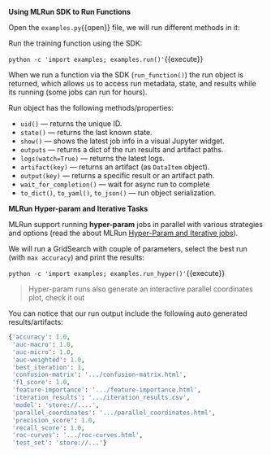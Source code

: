 **Using MLRun SDK to Run Functions**

Open the `examples.py`{{open}} file, we will run different methods in it:

Run the training function using the SDK:

`python -c 'import examples; examples.run()'`{{execute}}

When we run a function via the SDK (`run_function()`) the run object is returned, which allows us to access 
run metadata, state, and results while its running (some jobs can run for hours). 

Run object has the following methods/properties:
- `uid()` &mdash; returns the unique ID.
- `state()` &mdash; returns the last known state.
- `show()` &mdash; shows the latest job info in a visual Jupyter widget.
- `outputs` &mdash; returns a dict of the run results and artifact paths.
- `logs(watch=True)` &mdash; returns the latest logs.
- `artifact(key)` &mdash; returns an artifact (as `DataItem` object).
- `output(key)` &mdash; returns a specific result or an artifact path.
- `wait_for_completion()` &mdash; wait for async run to complete
- `to_dict()`, `to_yaml()`, `to_json()` &mdash; run object serialization.

**MLRun Hyper-param and Iterative Tasks**

MLRun support running **hyper-param** jobs in parallel with various strategies and options (read the about MLRun
[Hyper-Param and Iterative jobs](https://docs.mlrun.org/en/latest/hyper-params.html)).
 
We will run a GridSearch with couple of parameters, select the best run (with `max accuracy`) and print the results:

`python -c 'import examples; examples.run_hyper()'`{{execute}}

> Hyper-param runs also generate an interactive parallel coordinates plot, check it out 

You can notice that our run output include the following auto generated results/artifacts:

```python
{'accuracy': 1.0,
 'auc-macro': 1.0,
 'auc-micro': 1.0,
 'auc-weighted': 1.0,
 'best_iteration': 1,
 'confusion-matrix': '.../confusion-matrix.html',
 'f1_score': 1.0,
 'feature-importance': '.../feature-importance.html',
 'iteration_results': '.../iteration_results.csv',
 'model': 'store://....',
 'parallel_coordinates': '.../parallel_coordinates.html',
 'precision_score': 1.0,
 'recall_score': 1.0,
 'roc-curves': '.../roc-curves.html',
 'test_set': 'store://...'}
```
